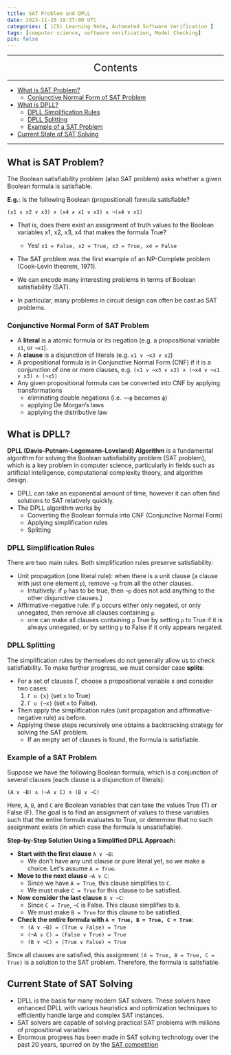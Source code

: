 ```yaml
---
title: SAT Problem and DPLL
date: 2023-11-20 19:37:00 UTC
categories: [ (CS) Learning Note, Automated Software Verification ]
tags: [computer science, software verification, Model Checking]
pin: false
---
```


---
<center><font size='5'> Contents </font></center>

---

<!-- TOC -->
  * [What is SAT Problem?](#what-is-sat-problem)
    * [Conjunctive Normal Form of SAT Problem](#conjunctive-normal-form-of-sat-problem)
  * [What is DPLL?](#what-is-dpll)
    * [DPLL Simplification Rules](#dpll-simplification-rules)
    * [DPLL Splitting](#dpll-splitting)
    * [Example of a SAT Problem](#example-of-a-sat-problem)
  * [Current State of SAT Solving](#current-state-of-sat-solving)
<!-- TOC -->

---

## What is SAT Problem?

The Boolean satisfiability problem (also SAT problem) asks whether a given Boolean formula is satisfiable.

**E.g.**: Is the following Boolean (propositional) formula satisfiable?

`(x1 ∧ x2 ∨ x3) ∧ (x4 ∧ x1 ∨ x3) ∧ ¬(x4 ∨ x1)`

- That is, does there exist an assignment of truth values to the Boolean variables x1, x2, x3, x4 that makes the formula True?
  - Yes! `x1 = False, x2 = True, x3 = True, x4 = False`

- The SAT problem was the first example of an NP-Complete problem (Cook-Levin theorem, 1971).
- We can encode many interesting problems in terms of Boolean satisfiability (SAT).
- In particular, many problems in circuit design can often be cast as SAT problems.

### Conjunctive Normal Form of SAT Problem

- A **literal** is a atomic formula or its negation (e.g. a propositional variable `x1`, or `¬x1`).
- A **clause** is a disjunction of literals (e.g. `x1 ∨ ¬x3 ∨ x2`)
- A propositional formula is in Conjunctive Normal Form (CNF) if it is a conjunction of one or more clauses, e.g. `(x1 ∨ ¬x3 ∨ x2) ∧ (¬x4 ∨ ¬x1 ∨ x3) ∧ (¬x5)`
- Any given propositional formula can be converted into CNF by applying transformations
  - eliminating double negations (i.e. `¬¬ϕ` becomes `ϕ`)
  - applying De Morgan’s laws
  - applying the distributive law

## What is DPLL?

**DPLL (Davis–Putnam–Logemann–Loveland) Algorithm** is a fundamental algorithm for solving the Boolean satisfiability problem (SAT problem), which is a key problem in computer science, particularly in fields such as artificial intelligence, computational complexity theory, and algorithm design.

- DPLL can take an exponential amount of time, however it can often find solutions to SAT relatively quickly.
- The DPLL algorithm works by
  - Converting the Boolean formula into CNF (Conjunctive Normal Form)
  - Applying simplification rules
  - Splitting

### DPLL Simplification Rules

There are two main rules. Both simplification rules preserve satisfiability:
- Unit propagation (one literal rule): when there is a unit clause (a clause with just one element `p`), remove `¬p` from all the other clauses.
  - Intuitively: if `p` has to be true, then `¬p` does not add anything to the other disjunctive clauses.]
- Affirmative-negative rule: if `p` occurs either only negated, or only unnegated, then remove all clauses containing `p`.
  - one can make all clauses containing `p` True by setting `p` to True if it is always unnegated, or by setting `p` to False if it only appears negated.

### DPLL Splitting

The simplification rules by themselves do not generally allow us to check satisfiability. To make further progress, we must consider case **splits**:

- For a set of clauses Γ, choose a propositional variable x and consider two cases:
  1. `Γ ∪ {x}` (set `x` to True)
  2. `Γ ∪ {¬x}` (set `x` to False).
- Then apply the simplification rules (unit propagation and affirmative-negative rule) as before.
- Applying these steps recursively one obtains a backtracking strategy for solving the SAT problem.
  - If an empty set of clauses is found, the formula is satisfiable.

### Example of a SAT Problem

Suppose we have the following Boolean formula, which is a conjunction of several clauses (each clause is a disjunction of literals): 

```
(A ∨ ¬B) ∧ (¬A ∨ C) ∧ (B ∨ ¬C)
```

Here, `A`, `B`, and `C` are Boolean variables that can take the values True (T) or False (F). The goal is to find an assignment of values to these variables such that the entire formula evaluates to True, or determine that no such assignment exists (in which case the formula is unsatisfiable).

**Step-by-Step Solution Using a Simplified DPLL Approach:**

- **Start with the first clause** `A ∨ ¬B`:
  - We don't have any unit clause or pure literal yet, so we make a choice. Let's assume `A = True`.
- **Move to the next clause** `¬A ∨ C`:
  - Since we have `A = True`, this clause simplifies to `C`.
  - We must make `C = True` for this clause to be satisfied.
- **Now consider the last clause** `B ∨ ¬C`:
  - Since `C = True`, `¬C` is False. This clause simplifies to `B`.
  - We must make `B = True` for this clause to be satisfied.
- **Check the entire formula with `A = True, B = True, C = True`**:
  - `(A ∨ ¬B) = (True ∨ False) = True`
  - `(¬A ∨ C) = (False ∨ True) = True`
  - `(B ∨ ¬C) = (True ∨ False) = True`

Since all clauses are satisfied, this assignment `(A = True, B = True, C = True)` is a solution to the SAT problem. Therefore, the formula is satisfiable.

## Current State of SAT Solving

- DPLL is the basis for many modern SAT solvers. These solvers have enhanced DPLL with various heuristics and optimization techniques to efficiently handle large and complex SAT instances.
- SAT solvers are capable of solving practical SAT problems with millions of propositional variables
- Enormous progress has been made in SAT solving technology over the past 20 years, spurred on by the [SAT competition](http://www.satcompetition.org/)
